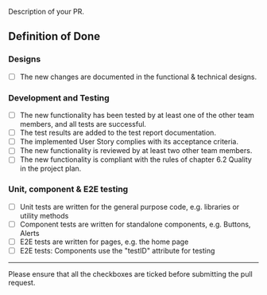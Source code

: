 Description of your PR.

## Definition of Done

### Designs
- [ ] The new changes are documented in the functional & technical designs.

### Development and Testing
- [ ] The new functionality has been tested by at least one of the other team members, and all tests are successful.
- [ ] The test results are added to the test report documentation.
- [ ] The implemented User Story complies with its acceptance criteria.
- [ ] The new functionality is reviewed by at least two other team members.
- [ ] The new functionality is compliant with the rules of chapter 6.2 Quality in the project plan.

### Unit, component & E2E testing
- [ ] Unit tests are written for the general purpose code, e.g. libraries or utility methods
- [ ] Component tests are written for standalone components, e.g. Buttons, Alerts
- [ ] E2E tests are written for pages, e.g. the home page
- [ ] E2E tests: Components use the "testID" attribute for testing

---

Please ensure that all the checkboxes are ticked before submitting the pull request.
